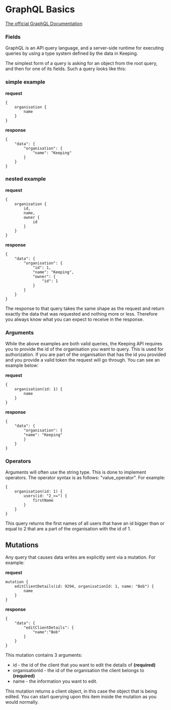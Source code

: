 # GraphQL Basics

[The official GraphQL Documentation](https://graphql.github.io/learn/)

### Fields

GraphQL is an API query language, and a server-side runtime for executing queries by using a type system defined by the data in Keeping. 

The simplest form of a query is asking for an object from the root query, and then for one of its fields. Such a query looks like this:

### simple example
**request** 
```
{
    organisation {
        name
    }
}
```

**response**
```
{
    "data": {
        "organisation": {
            "name": "Keeping"
        }
    }
}
```

### nested example
**request**
``` 
{
    organisation {
        id,
        name,
        owner {
            id
        }
    }
}
```

**response**
```
{
    "data": {
        "organisation": {
            "id": 1,
            "name": "Keeping",
            "owner": {
                "id": 1
            }
        }
    }
}
```

The response to that query takes the same shape as the request and return exactly the data that was requested and nothing more or less. Therefore you always know what you can expect to receive in the response.

### Arguments

While the above examples are both valid queries, the Keeping API requires you to provide the id of the organisation you want to query. This is used for authorization. If you are part of the organisation that has the id you provided and you provide a valid token the request will go through. You can see an example below:

**request** 
```
{
    organisation(id: 1) {
        name
    }
}
```

**response**
```
{
    "data": {
        "organisation": {
        "name": "Keeping"
        }
    }
}
```

### Operators

Arguments will often use the string type. This is done to implement operators. The operator syntax is as follows: "value_operator". For example:

```
{
    organisation(id: 1) {
        users(id: "2_>=") {
            firstName
        }
    }
}
```

This query returns the first names of all users that have an id bigger than or equal to 2 that are a part of the organisation with the id of 1.  

## Mutations

Any query that causes data writes are explicitly sent via a mutation. For example: 

**request** 
```
mutation {
    editClientDetails(id: 9294, organisationId: 1, name: "Bob") {
        name
    }
}
```

**response**
```
{
    "data": {
        "editClientDetails": {
            "name":"Bob"
        }
    }
}
```

This mutation contains 3 arguments: 

* id - the id of the client that you want to edit the details of **(required)** 
* organisationId - the id of the organisation the client belongs to **(required)** 
* name - the information you want to edit.

This mutation returns a client object, in this case the object that is being edited. You can start querying upon this item inside the mutation as you would normally.